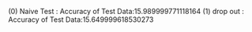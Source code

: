 (0) Naive Test : Accuracy of Test Data:15.989999771118164
(1) drop out : Accuracy of Test Data:15.649999618530273
